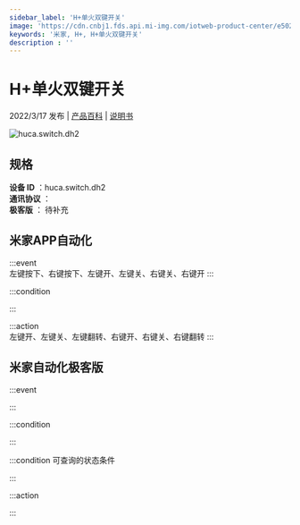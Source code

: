 ```yaml
---
sidebar_label: 'H+单火双键开关'
image: 'https://cdn.cnbj1.fds.api.mi-img.com/iotweb-product-center/e5021a822839c5bd01c4a0bd892e4e74_1641882781026.png?GalaxyAccessKeyId=AKVGLQWBOVIRQ3XLEW&Expires=9223372036854775807&Signature=eq0M0dLtbj50vDIeQLfYn5qBNno='
keywords: '米家, H+, H+单火双键开关'
description : ''
---
```

# H+单火双键开关

2022/3/17 发布 | [产品百科](https://home.mi.com/webapp/content/baike/product/index.html?model=huca.switch.dh2/) | [说明书](https://home.mi.com/views/introduction.html?model=huca.switch.dh2&region=cn)

![huca.switch.dh2](https://cdn.cnbj1.fds.api.mi-img.com/iotweb-product-center/e5021a822839c5bd01c4a0bd892e4e74_1641882781026.png?GalaxyAccessKeyId=AKVGLQWBOVIRQ3XLEW&Expires=9223372036854775807&Signature=eq0M0dLtbj50vDIeQLfYn5qBNno=)

## 规格  
> 
**设备 ID** ：huca.switch.dh2  
**通讯协议** ：  
**极客版**  ： 待补充 


## 米家APP自动化  

:::event  
左键按下、右键按下、左键开、左键关、右键关、右键开
:::

:::condition  

:::

:::action   
左键开、左键关、左键翻转、右键开、右键关、右键翻转
:::

## 米家自动化极客版  

:::event  

:::

:::condition  

:::

:::condition 可查询的状态条件  

:::

:::action  

:::

        
